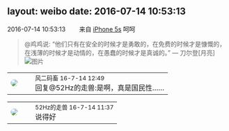 layout: weibo
date: 2016-07-14 10:53:13
---
<meta name="referrer" content="no-referrer" />

2016-07-14 10:53:13  &nbsp;&nbsp;&nbsp;&nbsp;&nbsp;&nbsp; 来自 <a href="sinaweibo://customweibosource" rel="nofollow">iPhone 5s</a>
呵呵
>  @鸡鸡说: “他们只有在安全的时候才是勇敢的，在免费的时候才是慷慨的，在浅薄的时候才是动情的，在愚蠢的时候才是真诚的。” — 刀尔登[月亮] ​​​
>  ![图片](https://ww4.sinaimg.cn/large/6b8fd7b4gw1f5sacgym9hj20bu0hewfv.jpg)

<table style="width: 100%;">
  <tr>
    <td style="width: 40px;"><img style="border-radius:50%" src="https://tva3.sinaimg.cn/crop.0.0.639.639.50/6d2a6003jw8f3idy69w2gj20hs0hrt9g.jpg?KID=imgbed,tva&Expires=1624463443&ssig=0%2BGaHwI7CM"></td>
    <td colspan="2"><small>风二码畜 16-7-14 12:49</small><br/>回复@52Hz的走兽:是啊，真是国民性……</td>
  </tr>
</table>

<table style="width: 100%;">
  <tr>
    <td style="width: 40px;"><img style="border-radius:50%" src="https://tva4.sinaimg.cn/crop.0.0.180.180.50/8beaf773jw1e8qgp5bmzyj2050050aa8.jpg?KID=imgbed,tva&Expires=1624463443&ssig=ztGMaDEMVl"></td>
    <td colspan="2"><small>52Hz的走兽 16-7-14 11:37</small><br/>说得好</td>
  </tr>
</table>
